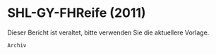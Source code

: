 ﻿# SHL-GY-FHReife (2011)

Dieser Bericht ist veraltet, bitte verwenden Sie die aktuellere Vorlage.

`Archiv`
